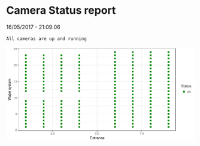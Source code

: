 Camera Status report
================
16/05/2017 - 21:09:06

    All cameras are up and running

![](camreport_files/figure-markdown_github/unnamed-chunk-2-1.png)
